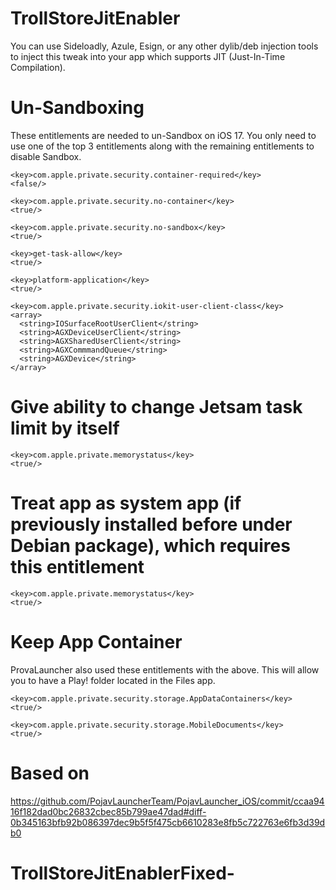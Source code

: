 # TrollStoreJitEnabler

You can use Sideloadly, Azule, Esign, or any other dylib/deb injection tools to inject this tweak into your app which supports JIT (Just-In-Time Compilation). 

# Un-Sandboxing
These entitlements are needed to un-Sandbox on iOS 17. You only need to use one of the top 3 entitlements along with the remaining entitlements to disable Sandbox. 
```
<key>com.apple.private.security.container-required</key>
<false/>
```
```
<key>com.apple.private.security.no-container</key>
<true/>
```
```
<key>com.apple.private.security.no-sandbox</key>
<true/>
```

```
<key>get-task-allow</key>
<true/>
```
```
<key>platform-application</key>
<true/>
```

```
<key>com.apple.private.security.iokit-user-client-class</key>
<array>
  <string>IOSurfaceRootUserClient</string>
  <string>AGXDeviceUserClient</string>
  <string>AGXSharedUserClient</string>
  <string>AGXCommmandQueue</string>
  <string>AGXDevice</string>
</array>
```
# Give ability to change Jetsam task limit by itself 
```
<key>com.apple.private.memorystatus</key>
<true/>
```
# Treat app as system app (if previously installed before under Debian package), which requires this entitlement
```
<key>com.apple.private.memorystatus</key>
<true/>
```
# Keep App Container
ProvaLauncher also used these entitlements with the above. This will allow you to have a Play! folder located in the Files app. 
```
<key>com.apple.private.security.storage.AppDataContainers</key>
<true/>
```
```
<key>com.apple.private.security.storage.MobileDocuments</key>
<true/>
```

# Based on
https://github.com/PojavLauncherTeam/PojavLauncher_iOS/commit/ccaa9416f182dad0bc26832cbec85b799ae47dad#diff-0b345163bfb92b086397dec9b5f5f475cb6610283e8fb5c722763e6fb3d39db0
# TrollStoreJitEnablerFixed-
